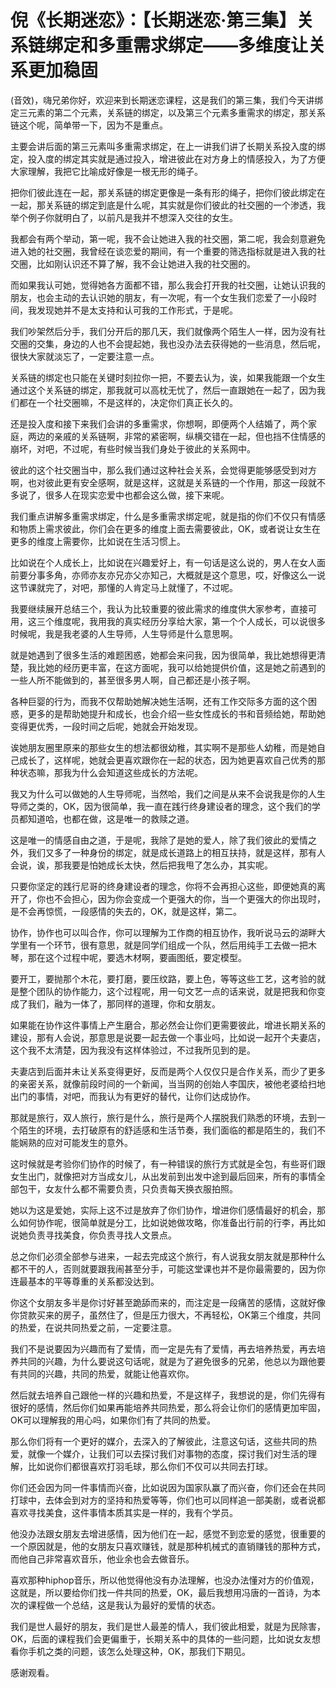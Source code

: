 # 倪《长期迷恋》：【长期迷恋·第三集】关系链绑定和多重需求绑定——多维度让关系更加稳固

(音效)，嗨兄弟你好，欢迎来到长期迷恋课程，这是我们的第三集，我们今天讲绑定三元素的第二个元素，关系链的绑定，以及第三个元素多重需求的绑定，那关系链这个呢，简单带一下，因为不是重点。

主要会讲后面的第三元素叫多重需求绑定，在上一讲我们讲了长期关系投入度的绑定，投入度的绑定其实就是通过投入，增进彼此在对方身上的情感投入，为了方便大家理解，我把它比喻成好像是一根无形的绳子。

把你们彼此连在一起，那关系链的绑定更像是一条有形的绳子，把你们彼此绑定在一起，那关系链的绑定到底是什么呢，其实就是你们彼此的社交圈的一个渗透，我举个例子你就明白了，以前凡是我并不想深入交往的女生。

我都会有两个举动，第一呢，我不会让她进入我的社交圈，第二呢，我会刻意避免进入她的社交圈，我曾经在谈恋爱的期间，有一个重要的筛选指标就是进入我的社交圈，比如刚认识还不算了解，我不会让她进入我的社交圈的。

而如果我认可她，觉得她各方面都不错，那么我会打开我的社交圈，让她认识我的朋友，也会主动的去认识她的朋友，有一次呢，有一个女生我们恋爱了一小段时间，我发现她并不是太支持和认可我的工作形式，于是呢。

我们吵架然后分手，我们分开后的那几天，我们就像两个陌生人一样，因为没有社交圈的交集，身边的人也不会提起她，我也没办法去获得她的一些消息，然后呢，很快大家就淡忘了，一定要注意一点。

关系链的绑定也只能在关键时刻拉你一把，不要去认为，诶，如果我能跟一个女生通过这个关系链的绑定，那我就可以高枕无忧了，然后一直跟她在一起了，因为我们都在一个社交圈嘛，不是这样的，决定你们真正长久的。

还是投入度和接下来我们会讲的多重需求，你想啊，即便两个人结婚了，两个家庭，两边的亲戚的关系链啊，非常的紧密啊，纵横交错在一起，但也挡不住情感的崩坏，对吧，不过呢，有些时候当我们身处于彼此的关系网中。

彼此的这个社交圈当中，那么我们通过这种社会关系，会觉得更能够感受到对方啊，也对彼此更有安全感啊，就是这样，这就是关系链的一个作用，那这一段就不多说了，很多人在现实恋爱中也都会这么做，接下来呢。

我们重点讲解多重需求绑定，什么是多重需求绑定呢，就是指的你们不仅只有情感和物质上需求彼此，你们会在更多的维度上面去需要彼此，OK，或者说让女生在更多的维度上需要你，比如说在生活习惯上。

比如说在个人成长上，比如说在兴趣爱好上，有一句话是这么说的，男人在女人面前要分事多角，亦师亦友亦兄亦父亦知己，大概就是这个意思，哎，好像这么一说这节课就完了，对吧，那懂的人肯定马上就懂了，不过呢。

我要继续展开总结三个，我认为比较重要的彼此需求的维度供大家参考，直接可用，这三个维度呢，我用我的真实经历分享给大家，第一个个人成长，可以说很多时候呢，我是我老婆的人生导师，人生导师是什么意思啊。

就是她遇到了很多生活的难题困惑，她都会来问我，因为很简单，我比她想得更清楚，我比她的经历更丰富，在这方面呢，我可以给她提供价值，这是她之前遇到的一些人所不能做到的，甚至很多男人啊，自己都还是小孩子啊。

各种巨婴的行为，而我不仅帮助她解决她生活啊，还有工作交际多方面的这个困惑，更多的是帮助她提升和成长，也会介绍一些女性成长的书和音频给她，帮助她变得更优秀，一段时间之后呢，她就会开始发现。

诶她朋友圈里原来的那些女生的想法都很幼稚，其实啊不是那些人幼稚，而是她自己成长了，这样呢，她就会更喜欢跟你在一起的状态，因为她更喜欢自己优秀的那种状态嘛，那我为什么会知道这些成长的方法呢。

我又为什么可以做她的人生导师呢，当然哈，我们之间是从来不会说我是你的人生导师之类的，OK，因为很简单，我一直在践行终身建设者的理念，这个我们的学员都知道哈，也都在做，这是唯一的救赎之道。

这是唯一的情感自由之道，于是呢，我除了是她的爱人，除了我们彼此的爱情之外，我们又多了一种身份的绑定，就是成长道路上的相互扶持，就是这样，那有人会说，诶，那我要是怕她成长太快，然后把我甩了怎么办，其实呢。

只要你坚定的践行尼哥的终身建设者的理念，你将不会再担心这些，即便她真的离开了，你也不会担心，因为你会变成一个更强大的你，当一个更强大的你出现时，是不会再惊慌，一段感情的失去的，OK，就是这样，第二。

协作，协作也可以叫合作，你可以理解为工作商的相互协作，我听说马云的湖畔大学里有一个环节，很有意思，就是同学们组成一个队，然后用纯手工去做一把木琴，那在这个过程中呢，要选木材啊，要画图纸，要定模型。

要开工，要抛那个木花，要打磨，要压纹路，要上色，等等这些工艺，这考验的就是整个团队的协作能力，这个过程呢，用一句文艺一点的话来说，就是把我和你变成了我们，融为一体了，那同样的道理，你和女朋友。

如果能在协作这件事情上产生磨合，那必然会让你们更需要彼此，增进长期关系的建设，那有人会说，那意思是说要一起去做一个事业吗，比如说一起开个夫妻店，这个我不太清楚，因为我没有这样体验过，不过我所见到的是。

夫妻店到后面并未让关系变得更好，反而是两个人仅仅只是合作关系，而少了更多的亲密关系，就像前段时间的一个新闻，当当网的创始人李国庆，被他老婆给扫地出门的事情，对吧，而我认为有更好的替代，让你们达成协作。

那就是旅行，双人旅行，旅行是什么，旅行是两个人摆脱我们熟悉的环境，去到一个陌生的环境，去打破原有的舒适感和生活节奏，我们面临的都是陌生的，我们不能娴熟的应对可能发生的意外。

这时候就是考验你们协作的时候了，有一种错误的旅行方式就是全包，有些哥们跟女生出门，就像把对方当成女儿，从出发前到出发中途到最后回来，所有的事情全部包干，女友什么都不需要负责，只负责每天换衣服拍照。

她以为这是爱她，实际上这不过是放弃了你们协作，增进你们感情最好的机会，那么如何协作呢，很简单就是分工，比如说她做攻略，你准备出行前的行李，再比如说她负责寻找美食，你负责寻找人文景点。

总之你们必须全部参与进来，一起去完成这个旅行，有人说我女朋友就是那种什么都不干的人，否则就要跟我闹甚至分手，可能这堂课也并不是你最需要的，因为你连最基本的平等尊重的关系都没达到。

你这个女朋友多半是你讨好甚至跪舔而来的，而注定是一段痛苦的感情，这就好像你贷款买来的房子，虽然住了，但是压力很大，不再轻松，OK第三个维度，共同的热爱，在说共同热爱之前，一定要注意。

我们不是说要因为兴趣而有了爱情，而一定是先有了爱情，再去培养热爱，再去培养共同的兴趣，为什么要说这句话呢，就是为了避免很多的兄弟，他总以为跟他要有共同的兴趣，共同的热爱，就能让他喜欢你。

然后就去培养自己跟他一样的兴趣和热爱，不是这样子，我想说的是，你们先得有很好的感情，然后你们如果再能培养共同热爱，那么将会让你们的感情更加牢固，OK可以理解我的用心吗，如果你们有了共同的热爱。

那么你们将有一个更好的媒介，去深入的了解彼此，注意这句话，这些共同的热爱，就像一个媒介，让我们可以去探讨我们对事物的态度，探讨我们对生活的理解，比如说你们都很喜欢打羽毛球，那么你们不仅可以共同去打球。

你们还会因为同一件事情而兴奋，比如说因为国家队赢了而兴奋，你们还会在共同打球中，去体会到对方的坚持和热爱等等，你们也可以同样追一部美剧，或者说都喜欢寻找美食，这件事情本质其实是一样的，我有个学员。

他没办法跟女朋友去增进感情，因为他们在一起，感觉不到恋爱的感觉，很重要的一个原因就是，他的女朋友只喜欢赚钱，就是那种机械式的直销赚钱的那种方式，而他自己非常喜欢音乐，他业余也会去做音乐。

喜欢那种hiphop音乐，所以他觉得他没有办法理解，也没办法懂对方的价值观，这就是，所以要给你们找一件共同的热爱，OK，最后我想用冯唐的一首诗，为本次的课程做一个总结，这是我认为最好的爱情的状态。

我们是世人最好的朋友，我们是世人最差的情人，我们彼此相爱，就是为民除害，OK，后面的课程我们会更偏重于，长期关系中的具体的一些问题，比如说女友想看你手机之类的问题，该怎么处理这种，OK，那我们下期见。

感谢观看。